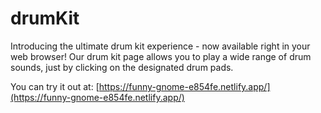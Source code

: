 # drumKit
Introducing the ultimate drum kit experience - now available right in your web browser! Our drum kit page allows you to play a wide range of drum sounds, just by clicking on the designated drum pads. 

You can try it out at: [https://funny-gnome-e854fe.netlify.app/](https://funny-gnome-e854fe.netlify.app/)
